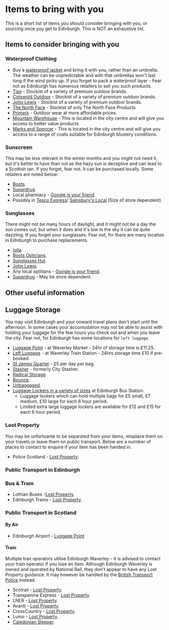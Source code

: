 # Items to bring with you

This is a short list of items you should consider bringing with you, or sourcing once you get to Edinburgh. This is NOT an exhaustive list.

## Items to consider bringing with you

### Waterproof Clothing

* Buy a [waterproof jacket](https://www.macinasac.com/collections/packable-jackets) and bring it with you, rather than an umbrella. The weather can be unpredictable and with that umbrellas won't last long if the wind picks up. If you forget to pack a waterproof layer - Fear not as Edinburgh has numerous retailers to sell you such products.
* [Tiso](https://www.tiso.com/shops) - Stockist of a variety of premium outdoor brands.
* [Cotswold Outdoor](https://www.cotswoldoutdoor.com/stores/edinburgh.html) - Stockist of a variety of premium outdoor brands.
* [John Lewis](https://www.johnlewis.com/our-shops) - Stockist of a variety of premium outdoor brands.
* [The North Face](https://www.thenorthface.co.uk/en-gb/store-locator) - Stockist of only The North Face Products.
* [Primark](https://www.primark.com/en-gb/stores) - Outdoor wear at more affordable prices.
* [Mountain Warehouse](https://www.mountainwarehouse.com/stores/edinburgh---princes-street/) - This is located in the city centre and will give you access to better value products
* [Marks and Spencer](https://www.marksandspencer.com/) - This is located in the city centre and will give you access to a range of coats suitable for Edinburgh blustery conditions.
  
### Sunscreen

This may be less relevant in the winter months and you might not need it, but it's better to have than not as the hazy sun is deceptive and can lead to a Scottish tan. If you forget, fear not. It can be purchased locally. Some retailers are noted below:

* [Boots](https://www.boots.com/StoreLookupView).
* [Superdrug](https://www.superdrug.com/store-finder).
* Local pharmacy - [Google is your friend](https://maps.google.co.uk/). 
* Possibly in [Tesco Express](https://www.tesco.com/store-locator/)/ [Sainsbury's Local](https://stores.sainsburys.co.uk/) (Size of store dependent). 
  
### Sunglasses

There might not be many hours of daylight, and it might not be a day the sun comes out, but when it does and it's low in the sky it can be quite dazzling. If you forget your sunglasses. Fear not, for there are many location in Edinburgh to purchase replacements.

* [Iolla](https://iolla.com/showrooms).
* [Boots Opticians](https://www.boots.com/StoreLookupView?catalogId=28501&storeId=11352&langId=-1).
* [Sunglasses Hut](https://www.sunglasshut.com/uk/sunglasses/store-locations).
* [John Lewis](https://www.johnlewis.com/our-shops).
* Any local optitians - [Google is your friend](https://maps.google.co.uk/).
* [Superdrug](https://www.superdrug.com/store-finder) - May be store dependent.

## Other useful information

## Luggage Storage

You may visit Edinburgh and your onward travel plans don't start until the afternoon. In some cases your accomodation may not be able to assist with holding your luggage for the few hours you check out and when you leave the city. Fear not, for Edinburgh has some locations for `left luggage`.

* [Luggage Point](https://www.luggage-point.co.uk/product-category/luggage-storage-edinburgh/) - at Waverley Market - 24hr of storage time is £11.25.
* [Left Luggage](https://www.left-baggage.co.uk/en/locations/left-luggage-edinburgh-waverley) - at Waverley Train Station - 24hrs storage time £10 if pre-booked.
* [St James Quarter](https://stjamesquarter.com/visit/left-luggage/) - £5 per day per bag.
* [Stasher](https://stasher.com/) -  formerly City Stasher.
* [Radical Storage](https://radicalstorage.com/).
* [Bounce](https://bounce.com/luggage-storage/edinburgh).
* [Unbaggaged](https://unbaggaged.com/).
* [Luggage Lockers in a variety of sizes](https://www.edinburgh.gov.uk/buses-coaches/edinburgh-bus-station) at Edinburgh Bus Station.
  * Luggage lockers which can hold multiple bags for £5 small, £7 medium, £10 large for each 6 hour period.
  * Limited extra large luggage lockers are available for £12 and £15 for each 6 hour period.

### Lost Property

You may be unfortuante to be separated from your items, misplace them on your travels or leave them on public transport. Below are a nuimber of places to contact to enquire if your item has been handed in.

* Police Scotland - [Lost Property](https://www.scotland.police.uk/contact-us/report-lost-property/).
  
### Public Transport in Edinburgh

### Bus & Tram

* Lothian Buses -[Lost Property](https://support.lothianbuses.com/hc/en-gb/categories/11424115859997-Lost-Property).
* Edinburgh Trams - [Lost Property](https://edinburghtrams.com/contact/lost-property).

### Public Transport in Scotland

#### By Air

* Edinburgh Airport - [Luggage Point](https://www.edinburghairport.com/help/lost-property-and-left-luggage)

#### Train

Multiple tran operators utilise Edinburgh Waverley - it is advised to contact your train operator if you lose an item. Although Edinburgh Waverley is owned and operated by National Rail, they don't appear to have any Lost Property guidance. It may however be handled by the [Briitsh Transport Police](https://www.btp.police.uk/ro/report/lp/lost-or-found-property/) instead.

* Scotrail - [Lost Property](https://www.scotrail.co.uk/about-scotrail/contact-us/lost-property-and-luggage).
* Transpenine Express - [Lost Property](https://www.tpexpress.co.uk/help/lost-property).
* LNER - [Lost Property](https://www.lner.co.uk/support/lost-property/).
* Avanti - [Lost Property](https://www.avantiwestcoast.co.uk/help-and-support/lost-property).
* CrossCountry - [Lost Property](https://www.crosscountrytrains.co.uk/help-support/contact-us/lost-property).
* Lumo - [Lost Property](https://www.lumo.co.uk/help/lost-property).
* [Caledonian Sleeper](https://www.sleeper.scot/help-support/after-your-trip/#2).
